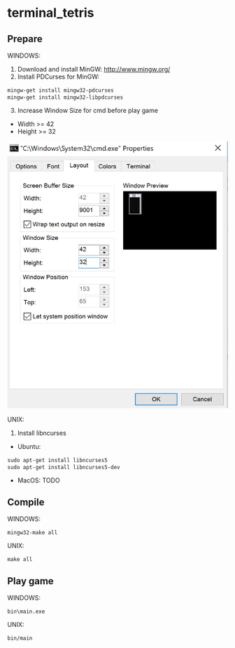 # terminal_tetris

[//]: # (Image References)

[image1]: ./img/CMD_Layout.PNG "CMD Layout"

## Prepare
WINDOWS:
1. Download and install MinGW: http://www.mingw.org/
2. Install PDCurses for MinGW:
```
mingw-get install mingw32-pdcurses
mingw-get install mingw32-libpdcurses
```
3. Increase Window Size for cmd before play game
- Width >= 42
- Height >= 32

![alt text][image1]

UNIX:
1. Install libncurses
- Ubuntu:
```
sudo apt-get install libncurses5
sudo apt-get install libncurses5-dev
```

- MacOS: TODO

## Compile
WINDOWS:
```
mingw32-make all
```
UNIX:
```
make all
```

## Play game
WINDOWS:
```
bin\main.exe
```
UNIX:
```
bin/main
```

